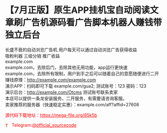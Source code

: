 # 【7月正版】原生APP挂机宝自动阅读文章刷广告机源码看广告脚本机器人赚钱带独立后台

长盛不衰的自动浏览广告机 用户每天可以通过自动浏览广告获得收益<br>吸粉利器 三级分销 推广收益<br>example.com<br>example.com，去除后门，去除其他无用功能，app运行更快速<br>example.com，去除所有限制，用户到手之后可以随着自己的意愿随便进行二开<br>赚钱原理：http://example.com/example.com<br>演示APP：扫码即可下载 example.com/gua2; 测试账号：123 密码：123<br>演示后台：http://example.com/Otcms 测试账号联系卖家<br>本店可以提供一条龙安装服务，二开服务，有需要请咨询客服。<br>卖家推荐的服务器（快速稳定实惠）：example.com/aff?affid=27608<br>


<p style="color: red;">源代码下载地址：<a href="https://mega-file.org/85k5b" style="color: red;">https://mega-file.org/85k5b</a></p><p style="color: red;"><img src="https://cdn-icons-png.flaticon.com/512/2111/2111646.png" alt="Telegram Icon" style="width: 16px; vertical-align: middle; margin-right: 5px;">Telegram:<a href="https://t.me/official_sourcecode" style="color: red;">@official_sourcecode</a></p>